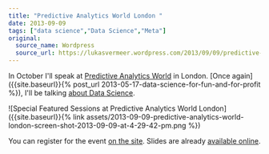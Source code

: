 ```yaml
---
title: "Predictive Analytics World London "
date: 2013-09-09
tags: ["data science","Data Science","Meta"]
original:
  source_name: Wordpress
  source_url: https://lukasvermeer.wordpress.com/2013/09/09/predictive-analytics-world-london/
---
```


In October I'll speak at [Predictive Analytics World](http://www.predictiveanalyticsworld.com/london/2013/) in London. [Once again]({{site.baseurl}}{% post_url 2013-05-17-data-science-for-fun-and-for-profit %}), I'll be talking [about Data Science](http://www.predictiveanalyticsworld.com/london/2013/agenda.php#p2005).

![Special Featured Sessions at Predictive Analytics World London]({{site.baseurl}}{% link assets/2013-09-09-predictive-analytics-world-london-screen-shot-2013-09-09-at-4-29-42-pm.png %})

You can register for the event [on the site](http://www.predictiveanalyticsworld.com/london/register.php). Slides are already [available online](http://www.lukasvermeer.nl/datascience).
